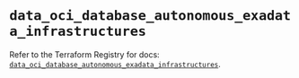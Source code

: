 # `data_oci_database_autonomous_exadata_infrastructures`

Refer to the Terraform Registry for docs: [`data_oci_database_autonomous_exadata_infrastructures`](https://registry.terraform.io/providers/hashicorp/oci/7.19.0/docs/data-sources/database_autonomous_exadata_infrastructures).

